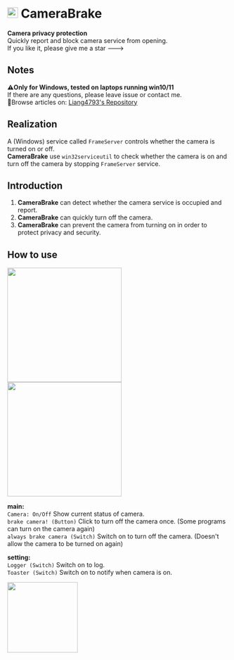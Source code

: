 # <img src="https://s2.loli.net/2023/05/26/IlQH3gnayib7Yvz.png" style="height: 24px;"> CameraBrake
**Camera privacy protection**  
Quickly report and block camera service from opening.  
If you like it, please give me a star --->  

## Notes
**⚠️Only for Windows, tested on laptops running win10/11**  
If there are any questions, please leave issue or contact me.  
🔗Browse articles on: [Liang4793's Repository](https://liang4793.github.io/docs/project_docs/E-B_doc.html)

## Realization
A (Windows) service called `FrameServer` controls whether the camera is turned on or off.  
**CameraBrake** use `win32serviceutil` to check whether the camera is on and turn off the camera by stopping `FrameServer` service.

## Introduction
1. **CameraBrake** can detect whether the camera service is occupied and report.  
2. **CameraBrake** can quickly turn off the camera.
3. **CameraBrake** can prevent the camera from turning on in order to protect privacy and security.

## How to use

<img src="https://s2.loli.net/2023/05/21/XDvcHAE1tnaZbUg.png" style="width: 260px; height: auto"/>
<img src="https://s2.loli.net/2023/05/21/P2mSfjocRQAHnMd.png" style="width: 260px; height: auto"/>

**main:**  
`Camera: On/Off` Show current status of camera.  
`brake camera! (Button)` Click to turn off the camera once. (Some programs can turn on the camera again)  
`always brake camera (Switch)` Switch on to 
turn off the camera. (Doesn't allow the camera to be turned on again)

**setting:**  
`Logger (Switch)` Switch on to log.  
`Toaster (Switch)` Switch on to notify when camera is on.



<a href="https://liang4793.github.io/" target="_Blank"><img src="https://s2.loli.net/2023/05/27/YZeUTDAEwjbmd2x.png" style="width: 160px; height: auto"></a>